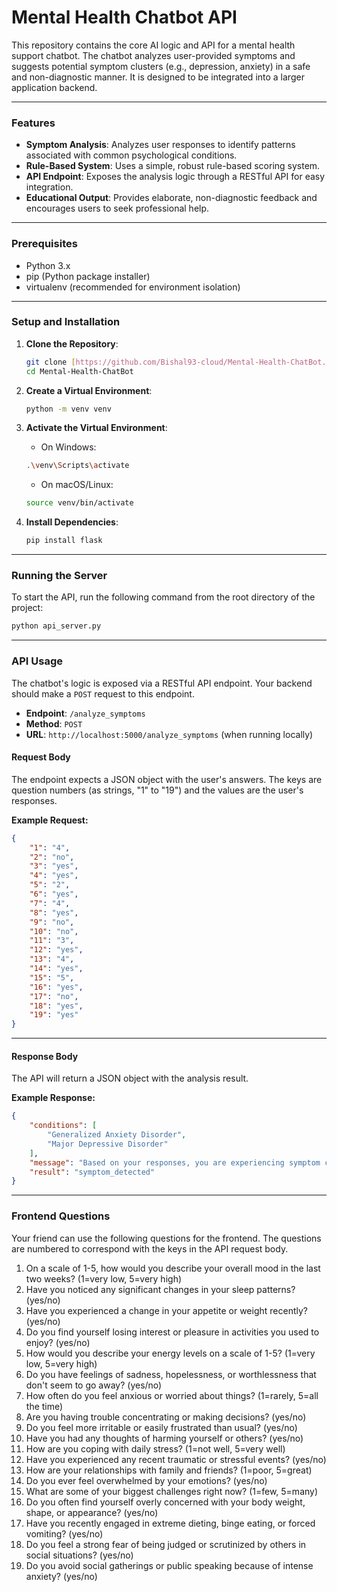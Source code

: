 # Mental Health Chatbot API

This repository contains the core AI logic and API for a mental health support chatbot. The chatbot analyzes user-provided symptoms and suggests potential symptom clusters (e.g., depression, anxiety) in a safe and non-diagnostic manner. It is designed to be integrated into a larger application backend.

---

### Features
- **Symptom Analysis**: Analyzes user responses to identify patterns associated with common psychological conditions.
- **Rule-Based System**: Uses a simple, robust rule-based scoring system.
- **API Endpoint**: Exposes the analysis logic through a RESTful API for easy integration.
- **Educational Output**: Provides elaborate, non-diagnostic feedback and encourages users to seek professional help.

---

### Prerequisites
- Python 3.x
- pip (Python package installer)
- virtualenv (recommended for environment isolation)

---

### Setup and Installation
1.  **Clone the Repository**:
    ```bash
    git clone [https://github.com/Bishal93-cloud/Mental-Health-ChatBot.git](https://github.com/Bishal93-cloud/Mental-Health-ChatBot.git)
    cd Mental-Health-ChatBot
    ```

2.  **Create a Virtual Environment**:
    ```bash
    python -m venv venv
    ```

3.  **Activate the Virtual Environment**:
    - On Windows:
    ```bash
    .\venv\Scripts\activate
    ```
    - On macOS/Linux:
    ```bash
    source venv/bin/activate
    ```

4.  **Install Dependencies**:
    ```bash
    pip install flask
    ```

---

### Running the Server
To start the API, run the following command from the root directory of the project:

```bash
python api_server.py
```

---

### API Usage
The chatbot's logic is exposed via a RESTful API endpoint. Your backend should make a `POST` request to this endpoint.

- **Endpoint**: `/analyze_symptoms`
- **Method**: `POST`
- **URL**: `http://localhost:5000/analyze_symptoms` (when running locally)

#### Request Body
The endpoint expects a JSON object with the user's answers. The keys are question numbers (as strings, "1" to "19") and the values are the user's responses.

**Example Request:**
```json
{
    "1": "4",
    "2": "no",
    "3": "yes",
    "4": "yes",
    "5": "2",
    "6": "yes",
    "7": "4",
    "8": "yes",
    "9": "no",
    "10": "no",
    "11": "3",
    "12": "yes",
    "13": "4",
    "14": "yes",
    "15": "5",
    "16": "yes",
    "17": "no",
    "18": "yes",
    "19": "yes"
}
```

---

#### Response Body
The API will return a JSON object with the analysis result.

**Example Response:**
```json
{
    "conditions": [
        "Generalized Anxiety Disorder",
        "Major Depressive Disorder"
    ],
    "message": "Based on your responses, you are experiencing symptom clusters related to the following conditions:\n\nYour responses indicated frequent worry, difficulty concentrating, and feelings of restlessness, which are common signs of generalized anxiety.\n\nYour responses indicated a pattern of low mood, loss of interest in activities, and feelings of sadness, which are key indicators of depression.\n\nIt is very important to remember that this chatbot is not a substitute for a medical professional. Please consider speaking with a qualified therapist or doctor for a proper diagnosis and personalized treatment plan.",
    "result": "symptom_detected"
}
```

---

### Frontend Questions
Your friend can use the following questions for the frontend. The questions are numbered to correspond with the keys in the API request body.

1.  On a scale of 1-5, how would you describe your overall mood in the last two weeks? (1=very low, 5=very high)
2.  Have you noticed any significant changes in your sleep patterns? (yes/no)
3.  Have you experienced a change in your appetite or weight recently? (yes/no)
4.  Do you find yourself losing interest or pleasure in activities you used to enjoy? (yes/no)
5.  How would you describe your energy levels on a scale of 1-5? (1=very low, 5=very high)
6.  Do you have feelings of sadness, hopelessness, or worthlessness that don't seem to go away? (yes/no)
7.  How often do you feel anxious or worried about things? (1=rarely, 5=all the time)
8.  Are you having trouble concentrating or making decisions? (yes/no)
9.  Do you feel more irritable or easily frustrated than usual? (yes/no)
10. Have you had any thoughts of harming yourself or others? (yes/no)
11. How are you coping with daily stress? (1=not well, 5=very well)
12. Have you experienced any recent traumatic or stressful events? (yes/no)
13. How are your relationships with family and friends? (1=poor, 5=great)
14. Do you ever feel overwhelmed by your emotions? (yes/no)
15. What are some of your biggest challenges right now? (1=few, 5=many)
16. Do you often find yourself overly concerned with your body weight, shape, or appearance? (yes/no)
17. Have you recently engaged in extreme dieting, binge eating, or forced vomiting? (yes/no)
18. Do you feel a strong fear of being judged or scrutinized by others in social situations? (yes/no)
19. Do you avoid social gatherings or public speaking because of intense anxiety? (yes/no)

